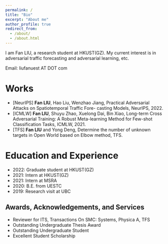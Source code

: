 ```yaml
---
permalink: /
title: "Bio"
excerpt: "About me"
author_profile: true
redirect_from: 
  - /about/
  - /about.html
---
```


I am Fan LIU, a research student at HKUST(GZ). My current interest is in adversarial traffic forecasting and adversarial learning, etc.

Email: liufanuest AT DOT com

Works
======
* [NeurIPS] **Fan LIU**, Hao Liu, Wenzhao Jiang, Practical Adversarial Attacks on Spatiotemporal Traffic Fore-
casting Models, NeurIPS, 2022.
* [ICMLW] **Fan LIU**, Shuyu Zhao, Xuelong Dai, Bin Xiao, Long-term Cross Adversarial Training: A Robust
Meta-learning Method for Few-shot Classification Tasks, ICMLW, 2021.
* [TFS] **Fan LIU** and Yong Deng, Determine the number of unknown targets in Open World based on
Elbow method, TFS.

Education and Experience
======
* 2022: Graduate student at HKUST(GZ)
* 2021: Intern at HKUST(GZ)
* 2021: Intern at MSRA  
* 2020: B.E. from UESTC   
* 2019: Research visit at UBC  


Awards, Acknowledgements, and Services
------
* Reviewer for ITS, Transactions On SMC: Systems, Physica A, TFS
* Outstanding Undergraduate Thesis Award
* Outstanding Undergraduate Student
* Excellent Student Scholarship
